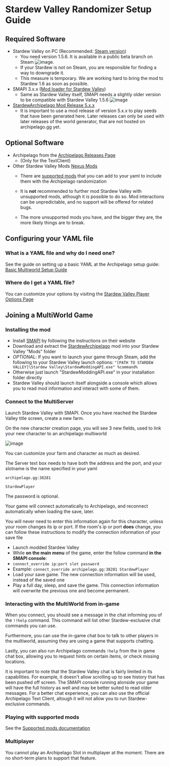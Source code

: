 # Stardew Valley Randomizer Setup Guide

## Required Software

- Stardew Valley on PC (Recommended: [Steam version](https://store.steampowered.com/app/413150/Stardew_Valley/))
    - You need version 1.5.6. It is available in a public beta branch on Steam ![image](https://i.imgur.com/uKAUmF0.png).
    - If your Stardew is not on Steam, you are responsible for finding a way to downgrade it.
    - This measure is temporary. We are working hard to bring the mod to Stardew 1.6 as soon as possible.
- SMAPI 3.x.x ([Mod loader for Stardew Valley](https://www.nexusmods.com/stardewvalley/mods/2400?tab=files))
    - Same as Stardew Valley itself, SMAPI needs a slightly older version to be compatible with Stardew Valley 1.5.6 ![image](https://i.imgur.com/kzgObHy.png)
- [StardewArchipelago Mod Release 5.x.x](https://github.com/agilbert1412/StardewArchipelago/releases)
    - It is important to use a mod release of version 5.x.x to play seeds that have been generated here. Later releases 
  can only be used with later releases of the world generator, that are not hosted on archipelago.gg yet.

## Optional Software
- Archipelago from the [Archipelago Releases Page](https://github.com/ArchipelagoMW/Archipelago/releases)
    * (Only for the TextClient)
- Other Stardew Valley Mods [Nexus Mods](https://www.nexusmods.com/stardewvalley)
    * There are [supported mods](https://github.com/agilbert1412/StardewArchipelago/blob/5.x.x/Documentation/Supported%20Mods.md) 
  that you can add to your yaml to include them with the Archipelago randomization

    * It is **not** recommended to further mod Stardew Valley with unsupported mods, although it is possible to do so. 
  Mod interactions can be unpredictable, and no support will be offered for related bugs.
    * The more unsupported mods you have, and the bigger they are, the more likely things are to break.

## Configuring your YAML file

### What is a YAML file and why do I need one?

See the guide on setting up a basic YAML at the Archipelago setup
guide: [Basic Multiworld Setup Guide](/tutorial/Archipelago/setup/en)

### Where do I get a YAML file?

You can customize your options by visiting the [Stardew Valley Player Options Page](/games/Stardew%20Valley/player-options)

## Joining a MultiWorld Game

### Installing the mod

- Install [SMAPI](https://smapi.io/) by following the instructions on their website
- Download and extract the [StardewArchipelago](https://github.com/agilbert1412/StardewArchipelago/releases) mod into 
your Stardew Valley "Mods" folder
- *OPTIONAL*: If you want to launch your game through Steam, add the following to your Stardew Valley launch options: `"[PATH TO STARDEW VALLEY]\Stardew Valley\StardewModdingAPI.exe" %command%`
- Otherwise just launch "StardewModdingAPI.exe" in your installation folder directly
- Stardew Valley should launch itself alongside a console which allows you to read mod information and interact with some of them.

### Connect to the MultiServer

Launch Stardew Valley with SMAPI. Once you have reached the Stardew Valley title screen, create a new farm.

On the new character creation page, you will see 3 new fields, used to link your new character to an archipelago multiworld

![image](https://i.imgur.com/b8KZy2F.png)

You can customize your farm and character as much as desired.

The Server text box needs to have both the address and the port, and your slotname is the name specified in your yaml

`archipelago.gg:38281`

`StardewPlayer`

The password is optional.

Your game will connect automatically to Archipelago, and reconnect automatically when loading the save, later.

You will never need to enter this information again for this character, unless your room changes its ip or port.
If the room's ip or port **does** change, you can follow these instructions to modify the connection information of your save file
- Launch modded Stardew Valley
- While **on the main menu** of the game, enter the follow command **in the SMAPI console**:
- `connect_override ip:port slot password`
- Example: `connect_override archipelago.gg:38281 StardewPlayer`
- Load your save game. The new connection information will be used, instead of the saved one
- Play a full day, sleep, and save the game. This connection information will overwrite the previous one and become permanent.

### Interacting with the MultiWorld from in-game

When you connect, you should see a message in the chat informing you of the `!!help` command. This command will list other 
Stardew-exclusive chat commands you can use.

Furthermore, you can use the in-game chat box to talk to other players in the multiworld, assuming they are using a game 
that supports chatting.

Lastly, you can also run Archipelago commands `!help` from the in game chat box, allowing you to request hints on certain 
items, or check missing locations.

It is important to note that the Stardew Valley chat is fairly limited in its capabilities. For example, it doesn't allow 
scrolling up to see history that has been pushed off screen. The SMAPI console running alonside your game will have the 
full history as well and may be better suited to read older messages.
For a better chat experience, you can also use the official Archipelago Text Client, altough it will not allow you to run 
Stardew-exclusive commands.

### Playing with supported mods

See the [Supported mods documentation](https://github.com/agilbert1412/StardewArchipelago/blob/5.x.x/Documentation/Supported%20Mods.md)

### Multiplayer

You cannot play an Archipelago Slot in multiplayer at the moment. There are no short-term plans to support that feature.